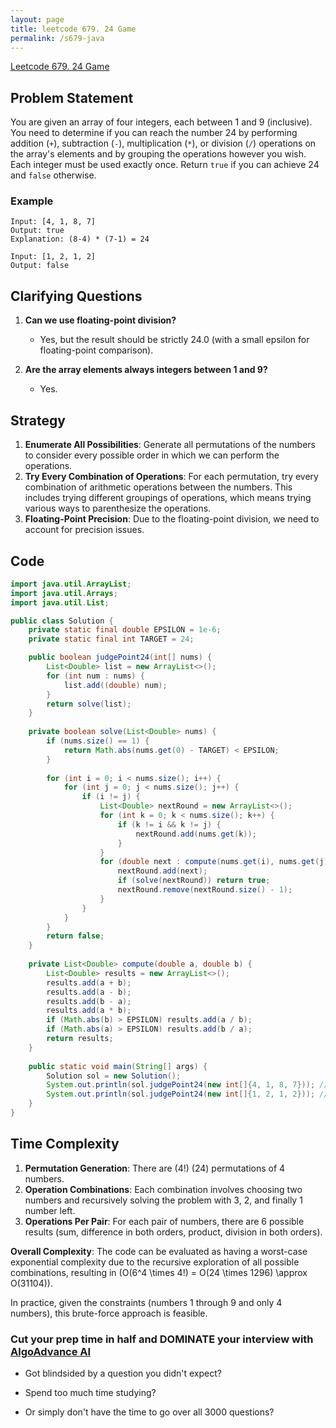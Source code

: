 ```yaml
---
layout: page
title: leetcode 679. 24 Game
permalink: /s679-java
---
```

[Leetcode 679. 24 Game](https://algoadvance.github.io/algoadvance/l679)
## Problem Statement
You are given an array of four integers, each between 1 and 9 (inclusive). You need to determine if you can reach the number 24 by performing addition (`+`), subtraction (`-`), multiplication (`*`), or division (`/`) operations on the array's elements and by grouping the operations however you wish. Each integer must be used exactly once. Return `true` if you can achieve 24 and `false` otherwise.

### Example
```text
Input: [4, 1, 8, 7]
Output: true
Explanation: (8-4) * (7-1) = 24
```

```text
Input: [1, 2, 1, 2]
Output: false
```

## Clarifying Questions
1. **Can we use floating-point division?**
   - Yes, but the result should be strictly 24.0 (with a small epsilon for floating-point comparison).

2. **Are the array elements always integers between 1 and 9?**
   - Yes.

## Strategy
1. **Enumerate All Possibilities**: Generate all permutations of the numbers to consider every possible order in which we can perform the operations.
2. **Try Every Combination of Operations**: For each permutation, try every combination of arithmetic operations between the numbers. This includes trying different groupings of operations, which means trying various ways to parenthesize the operations.
3. **Floating-Point Precision**: Due to the floating-point division, we need to account for precision issues.

## Code

```java
import java.util.ArrayList;
import java.util.Arrays;
import java.util.List;

public class Solution {
    private static final double EPSILON = 1e-6;
    private static final int TARGET = 24;

    public boolean judgePoint24(int[] nums) {
        List<Double> list = new ArrayList<>();
        for (int num : nums) {
            list.add((double) num);
        }
        return solve(list);
    }
    
    private boolean solve(List<Double> nums) {
        if (nums.size() == 1) {
            return Math.abs(nums.get(0) - TARGET) < EPSILON;
        }
        
        for (int i = 0; i < nums.size(); i++) {
            for (int j = 0; j < nums.size(); j++) {
                if (i != j) {
                    List<Double> nextRound = new ArrayList<>();
                    for (int k = 0; k < nums.size(); k++) {
                        if (k != i && k != j) {
                            nextRound.add(nums.get(k));
                        }
                    }
                    for (double next : compute(nums.get(i), nums.get(j))) {
                        nextRound.add(next);
                        if (solve(nextRound)) return true;
                        nextRound.remove(nextRound.size() - 1);
                    }
                }
            }
        }
        return false;
    }
    
    private List<Double> compute(double a, double b) {
        List<Double> results = new ArrayList<>();
        results.add(a + b);
        results.add(a - b);
        results.add(b - a);
        results.add(a * b);
        if (Math.abs(b) > EPSILON) results.add(a / b);
        if (Math.abs(a) > EPSILON) results.add(b / a);
        return results;
    }
    
    public static void main(String[] args) {
        Solution sol = new Solution();
        System.out.println(sol.judgePoint24(new int[]{4, 1, 8, 7})); // true
        System.out.println(sol.judgePoint24(new int[]{1, 2, 1, 2})); // false
    }
}
```

## Time Complexity
1. **Permutation Generation**: There are \(4!\) (24) permutations of 4 numbers.
2. **Operation Combinations**: Each combination involves choosing two numbers and recursively solving the problem with 3, 2, and finally 1 number left.
3. **Operations Per Pair**: For each pair of numbers, there are 6 possible results (sum, difference in both orders, product, division in both orders).

**Overall Complexity**: The code can be evaluated as having a worst-case exponential complexity due to the recursive exploration of all possible combinations, resulting in \(O(6^4 \times 4!) = O(24 \times 1296) \approx O(31104)\).

In practice, given the constraints (numbers 1 through 9 and only 4 numbers), this brute-force approach is feasible.


### Cut your prep time in half and DOMINATE your interview with [AlgoAdvance AI](https://algoAdvance.com)

- Got blindsided by a question you didn't expect?

- Spend too much time studying?

- Or simply don't have the time to go over all 3000 questions?

